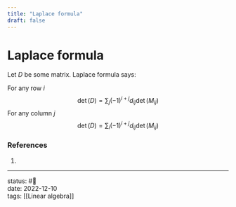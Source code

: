 ```yaml
---
title: "Laplace formula"
draft: false
---
```

# Laplace formula
Let $D$ be some matrix. Laplace formula says: 

For any row $i$  
$$\det(D) = \sum_j (-1)^{i+j}d_{ij}\det(M_{ij})$$
For any column $j$
$$\det(D) = \sum_i (-1)^{i+j}d_{ij}\det(M_{ij})$$

### References
1. 

---
status: #🌱             
date: 2022-12-10           
tags: [[Linear algebra]] 

